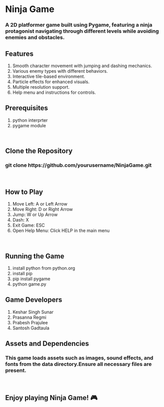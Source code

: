 <h1>Ninja Game</h1>
<h3>A 2D platformer game built using Pygame, featuring a ninja protagonist navigating 
through different levels while avoiding enemies and obstacles.</h3>

<h2>Features</h2>
<ol>
<li>Smooth character movement with jumping and dashing mechanics.</li>
<li>Various enemy types with different behaviors.</li>
<li>Interactive tile-based environment.</li>
<li>Particle effects for enhanced visuals.</li>
<li>Multiple resolution support.</li>
<li>Help menu and instructions for controls.</li>
</ol>


<h2>Prerequisites</h2>
<ol>
  <li>python interprter</li>
  <li>pygame module</li>
</ol>
<br>
<h2>Clone the Repository</h2>
<h3>git clone https://github.com/yourusername/NinjaGame.git</h3>
<br>



<h2>How to Play</h2>
<ol>
<li>Move Left: A or Left Arrow</li>
<li>Move Right: D or Right Arrow</li>
<li>Jump: W or Up Arrow</li>
<li>Dash: X</li>
<li>Exit Game: ESC</li>
<li>Open Help Menu: Click HELP in the main menu</li>

</ol>
<br>
<h2>Running the Game</h2>
<ol>
  <li>install python from python.org</li>
  <li>install pip</li>
  <li>pip install pygame</li>
  <li>python game.py</li>
</ol>
<h2>Game Developers</h2>
<ol>
<li>Keshar Singh Sunar</li>
<li>Prasanna Regmi</li>
<li>Prabesh Prajulee</li>
<li>Santosh Gadtaula</li>
</ol>


<h2>Assets and Dependencies</h2>
<h3>This game loads assets such as images, sound effects, and fonts from the 
data directory.Ensure all necessary files are present.</h3>


<br>
<h2>Enjoy playing Ninja Game! 🎮</h2>

